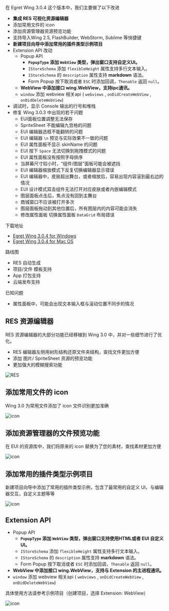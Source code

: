 

在 Egret Wing 3.0.4 这个版本中，我们主要做了以下改进

- **集成 RES 可视化资源编辑器**
- 添加常用文件的 icon
- 添加资源管理器资源预览功能
- 支持导入Wing 2.5, FlashBuilder, WebStorm, Sublime 等快捷键
- **新建项目向导中添加常用的插件类型示例项目**
- Extension API 改动
    - Popup API
        - **`PopupType` 添加 `WebView` 类型，弹出窗口支持自定义UI。**
        - `IStoreSchema` 添加 `flexibleHeight` 属性支持多行文本输入。
        - `IStoreSchema` 的 `description` 属性支持 **markdown** 语法。
        - Form Popup 按下取消或者 `ESC` 时添加回调，`Thenable` 返回 `null`。
    - **WebView 中添加接口 wing.WebView，支持ipc通讯。**
    - `window` 添加 webview 相关api (  `webviews` , `onDidCreateWebView` , `onDidDeleteWebView`)
- 调试时，显示 Console 输出的行号和堆栈
- 修复 Wing 3.0.3 中出现的若干问题
    - EUI面板位置调整无法保存
    - SpriteSheet 不能编辑九宫格的问题
    - EUI 编辑器选框不能翻转的问题
    - EUI 编辑器 `\n` 预览与实际效果不一致的问题
    - EUI 属性面板不显示 skinName 的问题
    - EUI 按下 `Space` 无法切换到拖拽模式的问题
    - EUI 属性面板没有按照字母排序
    - 当屏幕尺寸较小时，“组件/图层”面板可能会被遮挡
    - EUI 编辑器缩放模式下反复切换编辑器显示错误
    - EUI 编辑器中，皮肤超出舞台，或者缩放后，容易出现内容滚到最右边的情况
    - EUI 设计模式双击组件无法打开对应皮肤或者内嵌编辑模式
    - 图层面板点击后，焦点没有回到主舞台
    - 商城窗口不应该被打开多次
    - 图层面板拖动到其他位置后，所有图层内的内容可能会消失
    - 修改属性面板 切换属性面板 `DataGrid` 布局错误
    
下载地址

- [Egret Wing 3.0.4 for Windows](http://tool.egret-labs.org/EgretWing/electron/EgretWing-v3.0.4.exe?t=2016042620 "Windows")
- [Egret Wing 3.0.4 for Mac OS](http://tool.egret-labs.org/EgretWing/electron/EgretWing-v3.0.4.dmg?t=2016042620 "Mac OS")



路线图
- RES 自动生成
- 项目/文件 模板支持
- App 打包支持
- 云端发布支持

已知问题
- 属性面板中，可能会出现文本输入框与滚动位置不同步的情况


## RES 资源编辑器
RES 资源编辑器的大部分功能已经移植到 Wing 3.0 中，并对一些细节进行了优化。

- RES 编辑器左侧用树形结构还原文件夹结构，查找文件更加方便
- 添加 图片/ SpriteSheet 资源的预览功能
- 更加强大的模糊搜索功能

![RES](571f43774fc4e.png)


## 添加常用文件的 icon

Wing 3.0 为常用文件添加了 icon 文件识别更加准确

![icon](571f437742a2d.png)


## 添加资源管理器的文件预览功能

在 EUI 的资源库中，我们将原来的 icon 替换为了您的素材，查找素材更加方便

![icon](571f437760dcb.png)

## 添加常用的插件类型示例项目

新建项目向导中添加了常用的插件类型示例，包含了最常用的自定义 UI，与编辑器交互，自定义主题等等

![icon](571f43772f384.png)

## Extension API

- Popup API
    - **`PopupType` 添加 `WebView` 类型，弹出窗口支持使用HTML或者 EUI 自定义UI。**
    - `IStoreSchema` 添加 `flexibleHeight` 属性支持多行文本输入。
    - `IStoreSchema` 的 `description` 属性支持 **markdown** 语法。
    - Form Popup 按下取消或者 `ESC` 时添加回调，`Thenable` 返回 `null`。
- **WebView 中添加接口 wing.WebView，支持与 Extension 的主进程通讯。**
- `window` 添加 webview 相关api (  `webviews` , `onDidCreateWebView` , `onDidDeleteWebView`)

具体使用方法请参考示例项目（创建项目，选择 Extension: WebView）


![icon](571f43776f77b.png)







